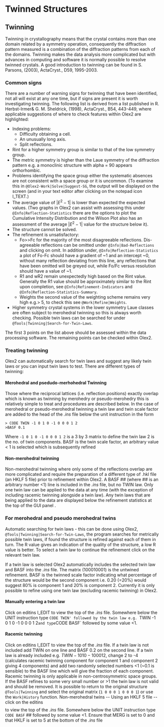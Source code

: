 # Twinned Structures

## Twinning
Twinning in crystallography means that the crystal contains more than one domain related by a symmetry operation, consequently the diffraction pattern measured is a combination of the diffraction patterns from each of the domains. Twinning makes the data analysis more complicated but with advances in computing and software it is normally possible to resolve twinned crystals. A good introduction to twinning can be found in S. Parsons, (2003), ActaCryst., D59, 1995-2003.

### Common signs
There are a number of warning signs for twinning that have been identified, not all will exist at any one time, but if signs are present it is worth investigating twinning. The following list is derived from a list published in R. Herbst-Irmer& G. M. Sheldrick, (1998), ActaCryst., B54, 443-449, where applicable suggestions of where to check features within Olex2 are highlighted: 

- Indexing problems:
    - Difficulty obtaining a cell.
    - An unusually long axis.
    - Split reflections.
- Rint for a higher symmetry group is similar to that of the low symmetry group.
- The metric symmetry is higher than the Laue symmetry of the diffraction pattern e.g. a monoclinic structure with alpha = 90 appears orthorhombic.
- Problems identifying the space group either the systematic absences are not consistent with a space group or it is uncommon. (To examine this in `@Olex2-Work|Solve|Suggest-SG`, the output will be displayed on the screen (and in your text editor after clicking on the notepad icon I_TEXT.) 
- The average value of $|E^{2}-1|$ is lower than expected the expected values. (Two graphs in Olex2 can assist with assessing this under `@Info|Reflection-Statistics` there are the options to plot the Cumulative Intensity Distribution and the Wilson Plot also has an assessment of the average $|E^{2}-1|$ value for the structure below it).
- The structure cannot be solved.
- The refinement is unsatisfactory:
    - Fo>>Fc for the majority of the most disagreeable reflections. Dis-agreeable reflections can be omitted under `@Info|Bad-Reflections` and clicking on omit. In addition under, `@Info|Reflection-Statistics` a plot of Fo-Fc should have a gradient of ~1 and an intercept ~0, without many reflection deviating from this line, any reflections that have been omitted will be greyed out, while Fo/Fc versus resolution should have a value of ~1.
    - R1 and wR2 remain unexpectedly high based on the Rint value. Generally the R1 value should be approximately similar to the Rint upon completion, see `@Info|Refinement-Indicators` and `@Info|Reflection-Statistics-Summary`.
    - Weights the second value of the weighting scheme remains very high e.g.> 5, to check this see `@Work|Refine|Weights`.
- Higher symmetry crystal systems in the lower symmetry Laue classes are often subject to merohedral twinning so this is always worth checking. Possible twin laws can be searched for under `@Tools|Twinning|Search-for-Twin-Laws`.

The first 3 points on the list above should be assessed within the data processing software. The remaining points can be checked within Olex2.

### Treating twinning
Olex2 can automatically search for twin laws and suggest any likely twin laws or you can input twin laws to test. There are different types of twinning:

#### Merohedral and psedudo-merhohedral Twinning
Those where the reciprocal lattices (i.e. reflection positions) exactly overlap which is known as twinning by merohedry or pseudo-merohedry this is relatively simple to treat and procedures are described below. In the case of merohedral or pseudo-merohedral twinning a twin law and twin scale factor are added to the head of the *.ins* file below the unit instruction in the form

    > CODE TWIN -1 0 1 0 -1 0 0 0 1 2
    >BASF 0.1

Where `-1 0 1 0 -1 0 0 0 1 2` is a 3 by 3 matrix to define the twin law 2 is the no. of twin components. BASF is the twin scale factor, an arbitrary value < 1 is selected which is subsequently refined

#### Non-merohedral twinning
Non-merohedral twinning where only some of the reflections overlap are more complicated and require the preparation of a different type of .hkl file (an HKLF 5 file) prior to refinement within Olex2. A BASF ## (where ## is an arbitrary number <1) line is included in the *.ins* file, but no TWIN law.
Only one twin law can be applied to the data at any time (with the exception of including racemic twinning alongside a twin law). Any twin laws that are being applied to the data are displayed below the refinement statistics at the top of the GUI panel .

### For merohedral and pseudo merohedral twins
Automatic searching for twin laws - this can be done using Olex2, `@Tools|Twinning|Search-for-Twin-Laws`, the program searches for metrically possible twin laws, if found the structure is refined against each of them in turn. The R value gives an indication of the quality of the structure, a low R value is better. To select a twin law to continue the refinement click on the relevant twin law.

If a twin law is selected Olex2 automatically includes the selected twin law and BASF into the *.ins* file. The matrix ($1 0 0 0 1 0 0 0 1$) is the untwined refinement. BASF is the twinned scale factor indicating what percentage of the structure would be the second component i.e. 0.20 (=20%) would suggest 80% is component 1 and 20% is component 2. Currently it is only possible to refine using one twin law (excluding racemic twinning) in Olex2.

#### Manually entering a twin law
Click on editins I_EDIT to view the top of the *.ins* file. Somewhere below the UNIT instruction type `CODE TWIN' followed by the twin law e.g. `TWIN -1 0 1 0 -1 0 0 0 1 2` and type `CODE BASF` followed by some value <1. 

#### Racemic twinning
Click on editins I_EDIT to view the top of the *.ins* file. If a twin law is not included add TWIN on one line and BASF 0.2 on the second line. If a twin law is already included e.g. $TWIN -1 0 1 0 -1 0 0 0 1 2$, change 2 to -4 (calculates racemic twinning component for component 1 and component 2 giving 4 components) and add two randomly selected numbers <1 (~0.1 is sensible) to the BASF line which will give the fraction of each component.
Racemic twinning is only applicable in non-centrosymmetric space groups. If the BASF refines to some very small number or >1 the twin law is not valid and should be removed. It is possible to return to the original structure `@Tools|Twinning` and select the original matrix (`1 0 0 0 1 0 0 0 1`) or use the `Work|History` function.
Non-merohedral twins -- Using an HKLF 5 file -- click on the editins $$$$  to view the top of the *.ins* file. Somewhere below the UNIT instruction type `CODE BASF` ## followed by some value <1. Ensure that MERG is set to 0 and that HKLF is set to 5 at the bottom of the *.ins* file
